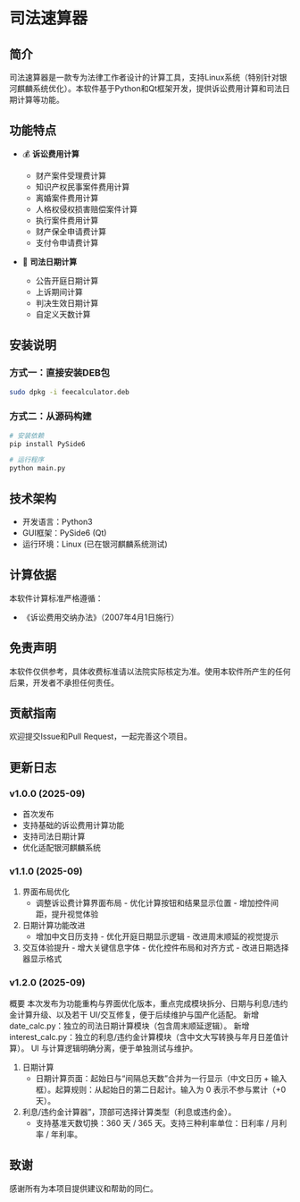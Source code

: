 # 司法速算器

## 简介
司法速算器是一款专为法律工作者设计的计算工具，支持Linux系统（特别针对银河麒麟系统优化）。本软件基于Python和Qt框架开发，提供诉讼费用计算和司法日期计算等功能。

## 功能特点
- 💰 **诉讼费用计算**
  - 财产案件受理费计算
  - 知识产权民事案件费用计算
  - 离婚案件费用计算
  - 人格权侵权损害赔偿案件计算
  - 执行案件费用计算
  - 财产保全申请费计算
  - 支付令申请费计算

- 📅 **司法日期计算**
  - 公告开庭日期计算
  - 上诉期间计算
  - 判决生效日期计算
  - 自定义天数计算

## 安装说明
### 方式一：直接安装DEB包
```bash
sudo dpkg -i feecalculator.deb
```

### 方式二：从源码构建
```bash
# 安装依赖
pip install PySide6

# 运行程序
python main.py
```

## 技术架构
- 开发语言：Python3
- GUI框架：PySide6 (Qt)
- 运行环境：Linux (已在银河麒麟系统测试)

## 计算依据
本软件计算标准严格遵循：
- 《诉讼费用交纳办法》（2007年4月1日施行）

## 免责声明
本软件仅供参考，具体收费标准请以法院实际核定为准。使用本软件所产生的任何后果，开发者不承担任何责任。

## 贡献指南
欢迎提交Issue和Pull Request，一起完善这个项目。

## 更新日志
### v1.0.0 (2025-09)
- 首次发布
- 支持基础的诉讼费用计算功能
- 支持司法日期计算
- 优化适配银河麒麟系统
### v1.1.0 (2025-09)
1. 界面布局优化
   - 调整诉讼费计算界面布局 - 优化计算按钮和结果显示位置 - 增加控件间距，提升视觉体验
2. 日期计算功能改进
   - 增加中文日历支持 - 优化开庭日期显示逻辑 - 改进周末顺延的视觉提示
3. 交互体验提升 - 增大关键信息字体 - 优化控件布局和对齐方式 - 改进日期选择器显示格式
### v1.2.0 (2025-09)
概要
本次发布为功能重构与界面优化版本，重点完成模块拆分、日期与利息/违约金计算升级、以及若干 UI/交互修复，便于后续维护与国产化适配。
新增 date_calc.py：独立的司法日期计算模块（包含周末顺延逻辑）。
新增 interest_calc.py：独立的利息/违约金计算模块（含中文大写转换与年月日差值计算）。
UI 与计算逻辑明确分离，便于单独测试与维护。
1. 日期计算
   - 日期计算页面：起始日与“间隔总天数”合并为一行显示（中文日历 + 输入框）。起算规则：从起始日的第二日起计。输入为 0 表示不参与累计（+0 天）。
2. 利息/违约金计算器”，顶部可选择计算类型（利息或违约金）。
   - 支持基准天数切换：360 天 / 365 天。支持三种利率单位：日利率 / 月利率 / 年利率。

## 致谢
感谢所有为本项目提供建议和帮助的同仁。
